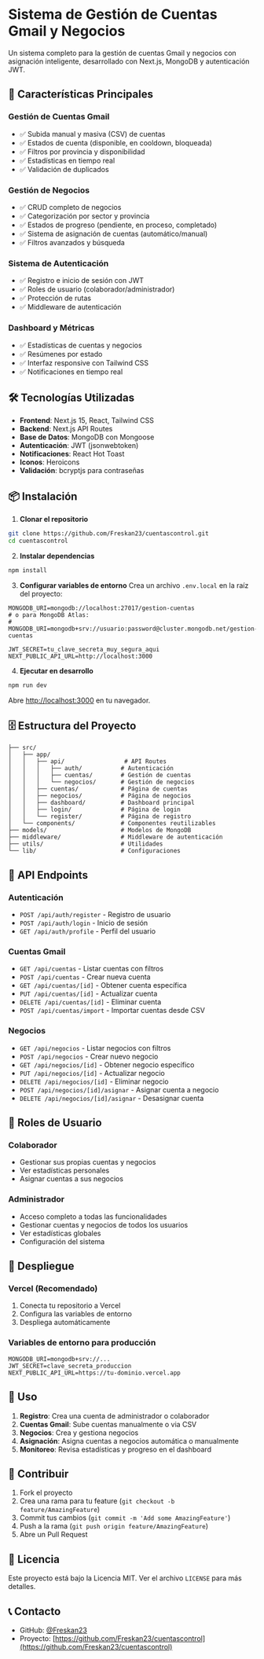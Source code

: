 # Sistema de Gestión de Cuentas Gmail y Negocios

Un sistema completo para la gestión de cuentas Gmail y negocios con asignación inteligente, desarrollado con Next.js, MongoDB y autenticación JWT.

## 🚀 Características Principales

### Gestión de Cuentas Gmail
- ✅ Subida manual y masiva (CSV) de cuentas
- ✅ Estados de cuenta (disponible, en cooldown, bloqueada)
- ✅ Filtros por provincia y disponibilidad
- ✅ Estadísticas en tiempo real
- ✅ Validación de duplicados

### Gestión de Negocios
- ✅ CRUD completo de negocios
- ✅ Categorización por sector y provincia
- ✅ Estados de progreso (pendiente, en proceso, completado)
- ✅ Sistema de asignación de cuentas (automático/manual)
- ✅ Filtros avanzados y búsqueda

### Sistema de Autenticación
- ✅ Registro e inicio de sesión con JWT
- ✅ Roles de usuario (colaborador/administrador)
- ✅ Protección de rutas
- ✅ Middleware de autenticación

### Dashboard y Métricas
- ✅ Estadísticas de cuentas y negocios
- ✅ Resúmenes por estado
- ✅ Interfaz responsive con Tailwind CSS
- ✅ Notificaciones en tiempo real

## 🛠️ Tecnologías Utilizadas

- **Frontend**: Next.js 15, React, Tailwind CSS
- **Backend**: Next.js API Routes
- **Base de Datos**: MongoDB con Mongoose
- **Autenticación**: JWT (jsonwebtoken)
- **Notificaciones**: React Hot Toast
- **Iconos**: Heroicons
- **Validación**: bcryptjs para contraseñas

## 📦 Instalación

1. **Clonar el repositorio**
```bash
git clone https://github.com/Freskan23/cuentascontrol.git
cd cuentascontrol
```

2. **Instalar dependencias**
```bash
npm install
```

3. **Configurar variables de entorno**
Crea un archivo `.env.local` en la raíz del proyecto:
```env
MONGODB_URI=mongodb://localhost:27017/gestion-cuentas
# o para MongoDB Atlas:
# MONGODB_URI=mongodb+srv://usuario:password@cluster.mongodb.net/gestion-cuentas

JWT_SECRET=tu_clave_secreta_muy_segura_aqui
NEXT_PUBLIC_API_URL=http://localhost:3000
```

4. **Ejecutar en desarrollo**
```bash
npm run dev
```

Abre [http://localhost:3000](http://localhost:3000) en tu navegador.

## 🗄️ Estructura del Proyecto

```
├── src/
│   ├── app/
│   │   ├── api/                 # API Routes
│   │   │   ├── auth/           # Autenticación
│   │   │   ├── cuentas/        # Gestión de cuentas
│   │   │   └── negocios/       # Gestión de negocios
│   │   ├── cuentas/            # Página de cuentas
│   │   ├── negocios/           # Página de negocios
│   │   ├── dashboard/          # Dashboard principal
│   │   ├── login/              # Página de login
│   │   └── register/           # Página de registro
│   └── components/             # Componentes reutilizables
├── models/                     # Modelos de MongoDB
├── middleware/                 # Middleware de autenticación
├── utils/                      # Utilidades
└── lib/                        # Configuraciones
```

## 🔧 API Endpoints

### Autenticación
- `POST /api/auth/register` - Registro de usuario
- `POST /api/auth/login` - Inicio de sesión
- `GET /api/auth/profile` - Perfil del usuario

### Cuentas Gmail
- `GET /api/cuentas` - Listar cuentas con filtros
- `POST /api/cuentas` - Crear nueva cuenta
- `GET /api/cuentas/[id]` - Obtener cuenta específica
- `PUT /api/cuentas/[id]` - Actualizar cuenta
- `DELETE /api/cuentas/[id]` - Eliminar cuenta
- `POST /api/cuentas/import` - Importar cuentas desde CSV

### Negocios
- `GET /api/negocios` - Listar negocios con filtros
- `POST /api/negocios` - Crear nuevo negocio
- `GET /api/negocios/[id]` - Obtener negocio específico
- `PUT /api/negocios/[id]` - Actualizar negocio
- `DELETE /api/negocios/[id]` - Eliminar negocio
- `POST /api/negocios/[id]/asignar` - Asignar cuenta a negocio
- `DELETE /api/negocios/[id]/asignar` - Desasignar cuenta

## 👥 Roles de Usuario

### Colaborador
- Gestionar sus propias cuentas y negocios
- Ver estadísticas personales
- Asignar cuentas a sus negocios

### Administrador
- Acceso completo a todas las funcionalidades
- Gestionar cuentas y negocios de todos los usuarios
- Ver estadísticas globales
- Configuración del sistema

## 🚀 Despliegue

### Vercel (Recomendado)
1. Conecta tu repositorio a Vercel
2. Configura las variables de entorno
3. Despliega automáticamente

### Variables de entorno para producción
```env
MONGODB_URI=mongodb+srv://...
JWT_SECRET=clave_secreta_produccion
NEXT_PUBLIC_API_URL=https://tu-dominio.vercel.app
```

## 📝 Uso

1. **Registro**: Crea una cuenta de administrador o colaborador
2. **Cuentas Gmail**: Sube cuentas manualmente o via CSV
3. **Negocios**: Crea y gestiona negocios
4. **Asignación**: Asigna cuentas a negocios automática o manualmente
5. **Monitoreo**: Revisa estadísticas y progreso en el dashboard

## 🤝 Contribuir

1. Fork el proyecto
2. Crea una rama para tu feature (`git checkout -b feature/AmazingFeature`)
3. Commit tus cambios (`git commit -m 'Add some AmazingFeature'`)
4. Push a la rama (`git push origin feature/AmazingFeature`)
5. Abre un Pull Request

## 📄 Licencia

Este proyecto está bajo la Licencia MIT. Ver el archivo `LICENSE` para más detalles.

## 📞 Contacto

- GitHub: [@Freskan23](https://github.com/Freskan23)
- Proyecto: [https://github.com/Freskan23/cuentascontrol](https://github.com/Freskan23/cuentascontrol)
